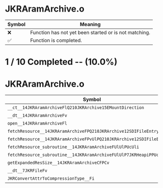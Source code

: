 # JKRAramArchive.o
| Symbol | Meaning 
| ------------- | ------------- 
| :x: | Function has not yet been started or is not matching. 
| :white_check_mark: | Function is completed. 


# 1 / 10 Completed -- (10.0%)
# JKRAramArchive.o
| Symbol | Decompiled? |
| ------------- | ------------- |
| `__ct__14JKRAramArchiveFlQ210JKRArchive15EMountDirection` | :white_check_mark: |
| `__dt__14JKRAramArchiveFv` | :x: |
| `open__14JKRAramArchiveFl` | :x: |
| `fetchResource__14JKRAramArchiveFPQ210JKRArchive12SDIFileEntryPUl` | :x: |
| `fetchResource__14JKRAramArchiveFPvUlPQ210JKRArchive12SDIFileEntryPUl` | :x: |
| `fetchResource_subroutine__14JKRAramArchiveFUlUlPUcUli` | :x: |
| `fetchResource_subroutine__14JKRAramArchiveFUlUlP7JKRHeapiPPUc` | :x: |
| `getExpandedResSize__14JKRAramArchiveCFPCv` | :x: |
| `__dt__7JKRFileFv` | :x: |
| `JKRConvertAttrToCompressionType__Fi` | :x: |
